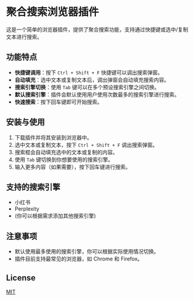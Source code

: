 # 聚合搜索浏览器插件

这是一个简单的浏览器插件，提供了聚合搜索功能，支持通过快捷键或选中/复制文本进行搜索。

## 功能特点

- **快捷键调用**：按下 `Ctrl + Shift + F` 快捷键可以调出搜索弹窗。
- **自动填充**：选中文本或复制文本后，调出弹窗会自动填充搜索内容。
- **搜索引擎切换**：使用 `Tab` 键可以在多个预设搜索引擎之间切换。
- **默认搜索引擎**：插件会默认使用用户使用次数最多的搜索引擎进行搜索。
- **快速搜索**：按下回车键即可开始搜索。

## 安装与使用

1. 下载插件并将其安装到浏览器中。
2. 选中文本或复制文本，按下 `Ctrl + Shift + F` 调出搜索弹窗。
3. 搜索框会自动填充选中的文本或复制的内容。
4. 使用 `Tab` 键切换到你想要使用的搜索引擎。
5. 输入更多内容（如果需要），按下回车键进行搜索。

## 支持的搜索引擎

- 小红书
- Perplexity
- (你可以根据需求添加其他搜索引擎)

## 注意事项

- 默认使用最多使用的搜索引擎，你可以根据实际使用情况切换。
- 插件目前支持最常见的浏览器，如 Chrome 和 Firefox。

## License

[MIT](LICENSE)
